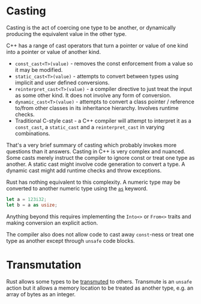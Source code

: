 # Casting

Casting is the act of coercing one type to be another, or dynamically producing the equivalent value in the other type.

C++ has a range of cast operators that turn a pointer or value of one kind into a pointer or value of another kind.

* `const_cast<T>(value)` - removes the const enforcement from a value so it may be modified.
* `static_cast<T>(value)` - attempts to convert between types using implicit and user defined conversions.
* `reinterpret_cast<T>(value)` - a compiler directive to just treat the input as some other kind. It does not involve any form of conversion.
* `dynamic_cast<T>(value)` - attempts to convert a class pointer / reference to/from other classes in its inheritance hierarchy. Involves runtime checks.
* Traditional C-style cast - a C++ compiler will attempt to interpret it as a `const_cast`, a `static_cast` and a `reinterpret_cast` in varying combinations.

That's a very brief summary of casting which probably invokes more questions than it answers. Casting in C++ is very complex and nuanced. Some casts merely instruct the compiler to ignore const or treat one type as another. A static cast might involve code generation to convert a type. A dynamic cast might add runtime checks and throw exceptions.

Rust has nothing equivalent to this complexity. A numeric type may be converted to another numeric type using the [`as`](https://doc.rust-lang.org/book/casting-between-types.html#as) keyword.

```rust
let a = 123i32;
let b = a as usize;
```

Anything beyond this requires implementing the `Into<>` or `From<>` traits and making conversion an explicit action.

The compiler also does not allow code to cast away `const`-ness or treat one type as another except through `unsafe` code blocks.

# Transmutation

Rust allows some types to be [transmuted](https://doc.rust-lang.org/book/casting-between-types.html#transmute) to others. Transmute is an `unsafe` action but it allows a memory location to be treated as another type, e.g. an array of bytes as an integer.
